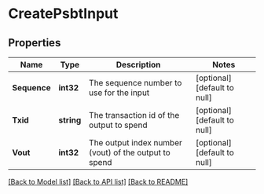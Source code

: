 # CreatePsbtInput

## Properties
Name | Type | Description | Notes
------------ | ------------- | ------------- | -------------
**Sequence** | **int32** | The sequence number to use for the input | [optional] [default to null]
**Txid** | **string** | The transaction id of the output to spend | [optional] [default to null]
**Vout** | **int32** | The output index number (vout) of the output to spend | [optional] [default to null]

[[Back to Model list]](../README.md#documentation-for-models) [[Back to API list]](../README.md#documentation-for-api-endpoints) [[Back to README]](../README.md)

